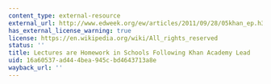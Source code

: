 ```yaml
---
content_type: external-resource
external_url: http://www.edweek.org/ew/articles/2011/09/28/05khan_ep.h31.html
has_external_license_warning: true
license: https://en.wikipedia.org/wiki/All_rights_reserved
status: ''
title: Lectures are Homework in Schools Following Khan Academy Lead
uid: 16a60537-ad44-4bea-945c-bd4643713a8e
wayback_url: ''
---
```

